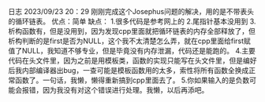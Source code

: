 日志
2023/09/23 20：29
刚刚完成这个Josephus问题的解决，用的是不带表头的循环链表。
优点：简单
缺点：
1.很多代码是参考网上的
2.尾指针基本没用到
3.析构函数有，但是没用到，因为发现cpp里面就把循环链表的内存全部释放了，但析构判断的是first是否为NULL，这个我不太清楚怎么弄，就在cpp里面给first赋值了NULL，我知道不够专业，但是毕竟没有内存泄漏，代码还是能跑的。
4.主要代码在头文件里，因为之前是用模板类，函数的实现只能写在头文件里，但是编好后我内部编译器出bug，一查可能是模板函数用的太多，索性将所有函数全换成正常函数了。一句话，我懒，懒得重新搞到cpp里面去了。
5.你如果输入的是负数可能会报错，因为我没有对这个错误进行处理。我懒，以后再添吧。